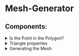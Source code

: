 # Mesh-Generator
## Components: 
<details>
  <summary> Is the Point in the Polygon? </summary>
  In order to create the mesh within the polygon, we will create points along the polygon that we will connect to create triangles within it. In doing so there will be some triangle that will lie outside the polygon, thus we must identify such points that will do that (so we can remove them later). This function will be called `inpolygon(p,pv)`
  </details>
<details>
  <summary> Triangle properties </summary>
  Now we need information from these triangles, such as their area, centroid, and circumcenter. These will be recorded under the functions `tri_area(tri)`, `tri_centroid(tri)`, and `tri_circumcenter(tri)``tri_circumcenter(tri)`.
</details>
<details>
  <summary> Generating the Mesh </summary>
  Now we get the the main code of the project (called `pmesh(pv,hmax)`, where `pv` is the information of the polygon (that is it's points) and `hmax` are it's side lengths). Here we will follow the steps: 
  
(a) The input `pv` is an array of points which defines the polygon. Note that the last point is equal to the first (a closed polygon).

(b) First, create node points `p` along each polygon segment, separated by a distance approximately equal to `hmax`. Make sure not to duplicate any nodes.

(c) Triangulate the domain using the `delaunay` function.

(d) Remove the triangles outside the polygon, by computing all the triangle centroids (using `tri_centroid`) and determining if they are inside (using `inpolygon`).

(e) Find the triangle with largest area $A$ (using `tri_area`). If $A>h_\mathrm{max}^2/2$, add the circumcenter of the triangle to the list of node points `p`.

(f) Repeat steps (c)-(d), that is, re-triangulate and remove outside triangles.

(g) Repeat steps (e)-(f) until no triangle area $A>h_\mathrm{max}^2/2$.
</details>
